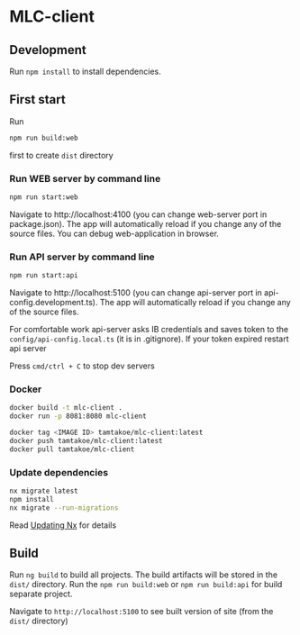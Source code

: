 # MLC-client

## Development

Run `npm install` to install dependencies.


## First start
Run
```sh
npm run build:web
```
first to create `dist` directory

### Run WEB server by command line
```sh
npm run start:web
```
Navigate to http://localhost:4100 (you can change web-server port in package.json). The app will automatically reload if you change any of the source files.
You can debug web-application in browser.

### Run API server by command line
```sh
npm run start:api
```
Navigate to http://localhost:5100 (you can change api-server port in api-config.development.ts). The app will automatically reload if you change any of the source files.

For comfortable work api-server asks IB credentials and saves token to the `config/api-config.local.ts` (it is in .gitignore). If your token expired restart api server

Press `cmd/ctrl + C` to stop dev servers

### Docker
```sh
docker build -t mlc-client .
docker run -p 8081:8080 mlc-client

docker tag <IMAGE ID> tamtakoe/mlc-client:latest
docker push tamtakoe/mlc-client:latest
docker pull tamtakoe/mlc-client
```

### Update dependencies
```sh
nx migrate latest
npm install
nx migrate --run-migrations
```
Read [Updating Nx](https://nx.dev/l/a/core-concepts/updating-nx) for details

## Build

Run `ng build` to build all projects. The build artifacts will be stored in the `dist/` directory. Run the `npm run build:web` or `npm run build:api` for build separate project.

Navigate to `http://localhost:5100` to see built version of site (from the `dist/` directory)

